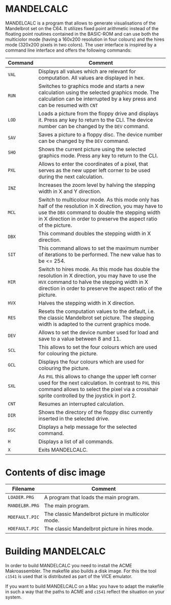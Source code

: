 # MANDELCALC

MANDELCALC is a program that allows to generate visualisations of the Mandelbrot set on the C64. 
It utilizes fixed point arithmetic instead of the floating point routines contained in the BASIC-ROM
and can use both the multiciolor mode (having a 160x200 resolution in four colours) and
the hires mode (320x200 pixels in two colors). The user interface is inspired by a command line
interface and offers the following commands:

| Command | Comment |
|-|-|
|`VAL` | Displays all values which are relevant for computation. All values are displayed in hex. |
|`RUN` | Switches to graphics mode and starts a new calculation using the selected graphics mode. The calculation can be interrupted by a key press and can be resumed with `CNT`|
|`LOD` | Loads a picture from the floppy drive and displays it. Press any key to return to the CLI. The device number can be changed by the `DEV` command.| 
|`SAV` | Saves a picture to a floppy disc. The device number can be changed by the `DEV` command. |
|`SHO` | Shows the current picture using the selected graphics mode. Press any key to return to the CLI. |
|`PXL` | Allows to enter the coordinates of a pixel, that serves as the new upper left corner to be used during the next calculation. |
|`INZ` | Increases the zoom level by halving the stepping width in X and Y direction. |
|`MCL` | Switch to multicolour mode. As this mode only has half of the resolution in X direction, you may have to use the `DBX` command to double the stepping width in X direction in order to preserve the aspect ratio of the picture. |
|`DBX` | This command doubles the stepping width in X direction. |
|`SIT` | This command allows to set the maximum number of iterations to be performed. The new value has to be <= 254. |
|`HIR` | Switch to hires mode. As this mode has double the resolution in X direction, you may have to use the `HVX` command to halve the stepping width in X direction in order to preserve the aspect ratio of the picture.|
|`HVX` | Halves the stepping width in X direction. |
|`RES` | Resets the computation values to the default, i.e. the classic Mandelbrot set picture. The stepping width is adapted to the current graphics mode. |
|`DEV` | Allows to set the device number used for load and save to a value between 8 and 11. |
|`SCL` | This allows to set the four colours which are used for colouring the picture. |
|`GCL` | Displays the four colours which are used for colouring the picture. |
|`SXL` | As `PXL` this allows to change the upper left corner used for the next calculation. In contrast to `PXL` this command allows to select the pixel via a crosshair sprite controlled by the joystick in port 2. |
|`CNT` | Resumes an interrupted calculation. |
|`DIR` | Shows the directory of the floppy disc currently inserted in the selected drive. |
|`DSC` | Displays a help message for the selected command. |
|`H`| Displays a list of all commands. |
|`X`| Exits MANDELCALC. |

# Contents of disc image

|Filename| Comment|
|-|-|
|`LOADER.PRG`| A program that loads the main program. |
|`MANDELBR.PRG`| The main program. |
|`MDEFAULT.PIC`| The classic Mandelbrot picture in multicolor mode. |
|`HDEFAULT.PIC`| The classic Mandelbrot picture in hires mode. |

# Building MANDELCALC

In order to build MANDELCALC you need to install the ACME Makroassembler. The makefile also
builds a disk image. For this the tool `c1541` is used that is distributed as part of the VICE
emulator. 

If you want to build MANDELCALC on a Mac you have to adapt the makefile in such a way that the
paths to ACME and `c1541` reflect the situation on your system. 